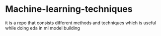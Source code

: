 # Machine-learning-techniques
it is a repo that consists different methods and techniques which is useful while doing eda in ml model building
